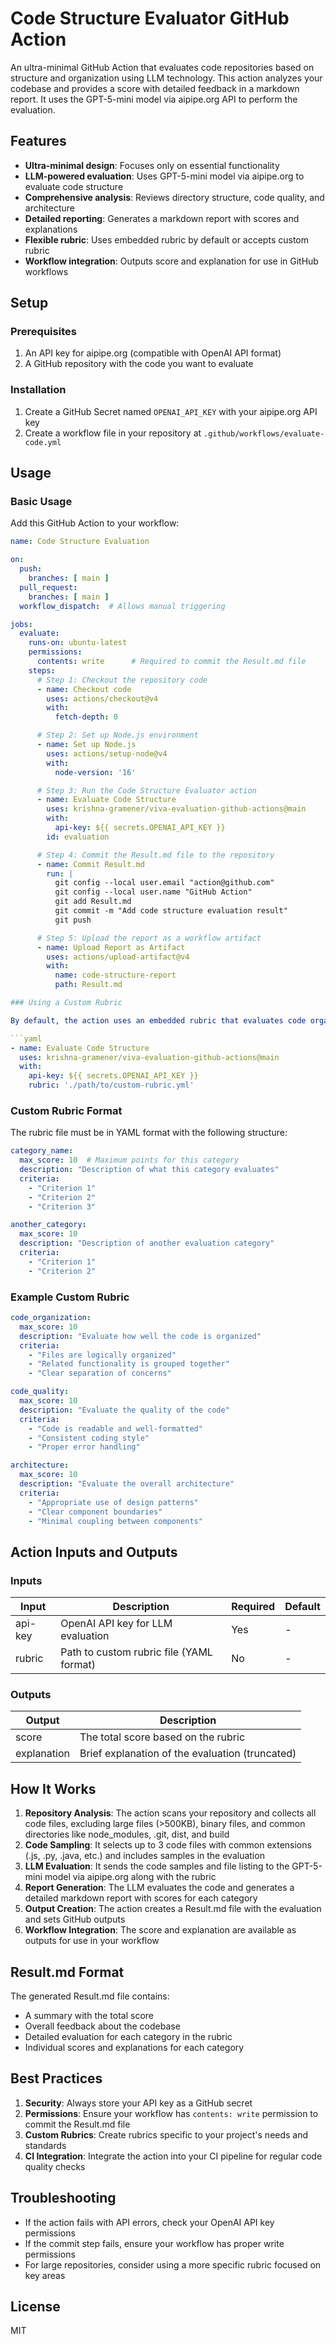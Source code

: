 # Code Structure Evaluator GitHub Action

An ultra-minimal GitHub Action that evaluates code repositories based on structure and organization using LLM technology. This action analyzes your codebase and provides a score with detailed feedback in a markdown report. It uses the GPT-5-mini model via aipipe.org API to perform the evaluation.

## Features

- **Ultra-minimal design**: Focuses only on essential functionality
- **LLM-powered evaluation**: Uses GPT-5-mini model via aipipe.org to evaluate code structure
- **Comprehensive analysis**: Reviews directory structure, code quality, and architecture
- **Detailed reporting**: Generates a markdown report with scores and explanations
- **Flexible rubric**: Uses embedded rubric by default or accepts custom rubric
- **Workflow integration**: Outputs score and explanation for use in GitHub workflows

## Setup

### Prerequisites

1. An API key for aipipe.org (compatible with OpenAI API format)
2. A GitHub repository with the code you want to evaluate

### Installation

1. Create a GitHub Secret named `OPENAI_API_KEY` with your aipipe.org API key
2. Create a workflow file in your repository at `.github/workflows/evaluate-code.yml`

## Usage

### Basic Usage

Add this GitHub Action to your workflow:

```yaml
name: Code Structure Evaluation

on:
  push:
    branches: [ main ]
  pull_request:
    branches: [ main ]
  workflow_dispatch:  # Allows manual triggering

jobs:
  evaluate:
    runs-on: ubuntu-latest
    permissions:
      contents: write      # Required to commit the Result.md file
    steps:
      # Step 1: Checkout the repository code
      - name: Checkout code
        uses: actions/checkout@v4
        with:
          fetch-depth: 0

      # Step 2: Set up Node.js environment
      - name: Set up Node.js
        uses: actions/setup-node@v4
        with:
          node-version: '16'

      # Step 3: Run the Code Structure Evaluator action
      - name: Evaluate Code Structure
        uses: krishna-gramener/viva-evaluation-github-actions@main
        with:
          api-key: ${{ secrets.OPENAI_API_KEY }}
        id: evaluation

      # Step 4: Commit the Result.md file to the repository
      - name: Commit Result.md
        run: |
          git config --local user.email "action@github.com"
          git config --local user.name "GitHub Action"
          git add Result.md
          git commit -m "Add code structure evaluation result"
          git push

      # Step 5: Upload the report as a workflow artifact
      - name: Upload Report as Artifact
        uses: actions/upload-artifact@v4
        with:
          name: code-structure-report
          path: Result.md

### Using a Custom Rubric

By default, the action uses an embedded rubric that evaluates code organization, quality, and architecture. If you want to use your own rubric, create a YAML file in your repository and specify its path:

```yaml
- name: Evaluate Code Structure
  uses: krishna-gramener/viva-evaluation-github-actions@main
  with:
    api-key: ${{ secrets.OPENAI_API_KEY }}
    rubric: './path/to/custom-rubric.yml'
```

### Custom Rubric Format

The rubric file must be in YAML format with the following structure:

```yaml
category_name:
  max_score: 10  # Maximum points for this category
  description: "Description of what this category evaluates"
  criteria:
    - "Criterion 1"
    - "Criterion 2"
    - "Criterion 3"

another_category:
  max_score: 10
  description: "Description of another evaluation category"
  criteria:
    - "Criterion 1"
    - "Criterion 2"
```

### Example Custom Rubric

```yaml
code_organization:
  max_score: 10
  description: "Evaluate how well the code is organized"
  criteria:
    - "Files are logically organized"
    - "Related functionality is grouped together"
    - "Clear separation of concerns"

code_quality:
  max_score: 10
  description: "Evaluate the quality of the code"
  criteria:
    - "Code is readable and well-formatted"
    - "Consistent coding style"
    - "Proper error handling"

architecture:
  max_score: 10
  description: "Evaluate the overall architecture"
  criteria:
    - "Appropriate use of design patterns"
    - "Clear component boundaries"
    - "Minimal coupling between components"
```

## Action Inputs and Outputs

### Inputs

| Input    | Description                                | Required | Default |
|----------|--------------------------------------------|----------|--------|
| api-key  | OpenAI API key for LLM evaluation          | Yes      | -      |
| rubric   | Path to custom rubric file (YAML format)   | No       | -      |

### Outputs

| Output      | Description                                        |
|-------------|----------------------------------------------------|  
| score       | The total score based on the rubric                |
| explanation | Brief explanation of the evaluation (truncated)    |

## How It Works

1. **Repository Analysis**: The action scans your repository and collects all code files, excluding large files (>500KB), binary files, and common directories like node_modules, .git, dist, and build
2. **Code Sampling**: It selects up to 3 code files with common extensions (.js, .py, .java, etc.) and includes samples in the evaluation
3. **LLM Evaluation**: It sends the code samples and file listing to the GPT-5-mini model via aipipe.org along with the rubric
4. **Report Generation**: The LLM evaluates the code and generates a detailed markdown report with scores for each category
5. **Output Creation**: The action creates a Result.md file with the evaluation and sets GitHub outputs
6. **Workflow Integration**: The score and explanation are available as outputs for use in your workflow

## Result.md Format

The generated Result.md file contains:

- A summary with the total score
- Overall feedback about the codebase
- Detailed evaluation for each category in the rubric
- Individual scores and explanations for each category

## Best Practices

1. **Security**: Always store your API key as a GitHub secret
2. **Permissions**: Ensure your workflow has `contents: write` permission to commit the Result.md file
3. **Custom Rubrics**: Create rubrics specific to your project's needs and standards
4. **CI Integration**: Integrate the action into your CI pipeline for regular code quality checks

## Troubleshooting

- If the action fails with API errors, check your OpenAI API key permissions
- If the commit step fails, ensure your workflow has proper write permissions
- For large repositories, consider using a more specific rubric focused on key areas

## License

MIT
